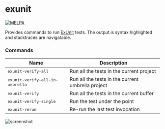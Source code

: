 # exunit

[![MELPA](https://melpa.org/packages/exunit-badge.svg)](https://melpa.org/#/exunit)

Provides commands to run
[ExUnit](https://hexdocs.pm/ex_unit/ExUnit.html) tests. The output is
syntax highlighted and stacktraces are navigatable.

### Commands

Name                                      | Description
------------------------------------------|----------
<kbd>exunit-verify-all</kbd>              | Run all the tests in the current project
<kbd>exunit-verify-all-in-umbrella</kbd>  | Run all the tests in the current umbrella project
<kbd>exunit-verify</kbd>                  | Run all the tests in the current buffer
<kbd>exunit-verify-single</kbd>           | Run the test under the point
<kbd>exunit-rerun</kbd>                   | Re-run the last test invocation


![screenshot](https://github.com/ananthakumaran/exunit.el/raw/master/screenshots/sample.png)
